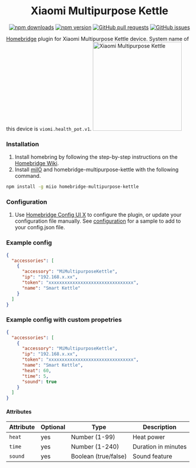 <span align="center">

# Xiaomi Multipurpose Kettle

[![npm downloads](https://badgen.net/npm/dt/homebridge-multipurpose-kettle)](https://www.npmjs.com/package/homebridge-multipurpose-kettle)
[![npm version](https://badgen.net/npm/v/homebridge-multipurpose-kettle)](https://www.npmjs.com/package/homebridge-multipurpose-kettle)
[![GitHub pull requests](https://img.shields.io/github/issues-pr/ch3rn1k/homebridge-multipurpose-kettle.svg)](https://github.com/ch3rn1k/homebridge-multipurpose-kettle/pulls)
[![GitHub issues](https://img.shields.io/github/issues/ch3rn1k/homebridge-multipurpose-kettle.svg)](https://github.com/ch3rn1k/homebridge-multipurpose-kettle/issues)

</span>

[Homebridge](https://github.com/homebridge/homebridge) plugin for Xiaomi Multipurpose Kettle device. System name of this device is `viomi.health_pot.v1`.
<img src="https://i.imgur.com/WnLsZ2c.jpg" alt="Xiaomi Multipurpose Kettle" height="240">

### Installation

1. Install homebring by following the step-by-step instructions on the [Homebridge Wiki](https://github.com/homebridge/homebridge/wiki).
2. Install [miIO](https://github.com/aholstenson/miio/blob/master/README.md) and homebridge-multipurpose-kettle with the following command.

```bash
npm install -g miio homebridge-multipurpose-kettle
```

### Configuration

1. Use [Homebridge Config UI X](https://github.com/oznu/homebridge-config-ui-x) to configure the plugin, or update your configuration file manually. See [configuration](#example-config) for a sample to add to your config.json file.

### Example config

```json
{
  "accessories": [
    {
      "accessory": "MiMultipurposeKettle",
      "ip": "192.168.x.xx",
      "token": "xxxxxxxxxxxxxxxxxxxxxxxxxxxxxxxx",
      "name": "Smart Kettle"
    }
  ]
}
```

### Example config with custom propetries

```json
{
  "accessories": [
    {
      "accessory": "MiMultipurposeKettle",
      "ip": "192.168.x.xx",
      "token": "xxxxxxxxxxxxxxxxxxxxxxxxxxxxxxxx",
      "name": "Smart Kettle",
      "heat": 60,
      "time": 5,
      "sound": true
    }
  ]
}
```

#### Attributes

| Attribute | Optional | Type                 | Description         |
| --------- | -------- | -------------------- | ------------------- |
| `heat`    | yes      | Number (1-99)        | Heat power          |
| `time`    | yes      | Number (1-240)       | Duration in minutes |
| `sound`   | yes      | Boolean (true/false) | Sound feature       |
